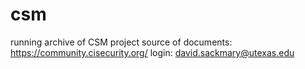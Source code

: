 # csm
running archive of CSM project
source of documents:  https://community.cisecurity.org/
login:  david.sackmary@utexas.edu

